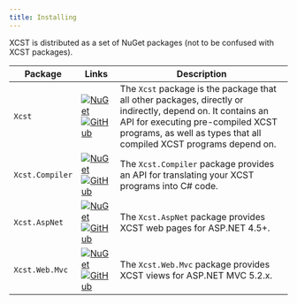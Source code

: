 ```yaml
---
title: Installing
---
```

XCST is distributed as a set of NuGet packages (not to be confused with XCST packages).

Package | Links | Description
------- | ----- | -----------
`Xcst` | [![NuGet](https://img.shields.io/nuget/v/Xcst.svg?label=Xcst)](https://www.nuget.org/packages/Xcst)<br>[![GitHub](https://img.shields.io/github/stars/maxtoroq/XCST.svg?style=social&label=Star)](https://github.com/maxtoroq/XCST) | The `Xcst` package is the package that all other packages, directly or indirectly, depend on. It contains an API for executing pre-compiled XCST programs, as well as types that all compiled XCST programs depend on.
`Xcst.Compiler` | [![NuGet](https://img.shields.io/nuget/v/Xcst.Compiler.svg?label=Xcst.Compiler)](https://www.nuget.org/packages/Xcst.Compiler)<br>[![GitHub](https://img.shields.io/github/stars/maxtoroq/XCST.svg?style=social&label=Star)](https://github.com/maxtoroq/XCST) | The `Xcst.Compiler` package provides an API for translating your XCST programs into C# code.
`Xcst.AspNet` | [![NuGet](https://img.shields.io/nuget/v/Xcst.AspNet.svg?label=Xcst.AspNet)](https://www.nuget.org/packages/Xcst.AspNet)<br>[![GitHub](https://img.shields.io/github/stars/maxtoroq/XCST-a.svg?style=social&label=Star)](https://github.com/maxtoroq/XCST-a) | The `Xcst.AspNet` package provides XCST web pages for ASP.NET 4.5+.
`Xcst.Web.Mvc` | [![NuGet](https://img.shields.io/nuget/v/Xcst.Web.Mvc.svg?label=Xcst.Web.Mvc)](https://www.nuget.org/packages/Xcst.Web.Mvc)<br>[![GitHub](https://img.shields.io/github/stars/maxtoroq/XCST-a.svg?style=social&label=Star)](https://github.com/maxtoroq/XCST-a) | The `Xcst.Web.Mvc` package provides XCST views for ASP.NET MVC 5.2.x.

